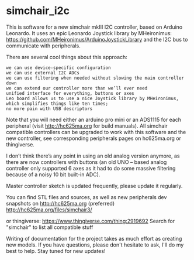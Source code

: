 # simchair_i2c

This is software for a new simchair mkIII I2C controller, based on Arduino Leonardo. 
It uses an epic Leonardo Joystick library by MHeironimus: https://github.com/MHeironimus/ArduinoJoystickLibrary 
and the I2C bus to communicate with peripherals.

There are several cool things about this approach:

    we can use device-specific configuration
    we can use external I2C ADCs
    we can use filtering when needed without slowing the main controller down
    we can extend our controller more than we’ll ever need
    unified interface for everything, buttons or axes
    Leo board allows us to use a nice Joystick library by MHeironimus, which simplifies things like ten times; 
    no more pain with USB descriptors

Note that you will need either an arduino pro mini or an ADS1115 for each peripheral (visit http://hc625ma.org for build manuals).
All simchair compatible controllers can be upgraded to work with this software and the new controller, see corresponding peripherals pages on hc625ma.org or thingiverse.


I don’t think there’s any point in using an old analog version anymore, as there are now controllers with buttons (an old UNO – based analog controller only supported 6 axes as it had to do some massive filtering because of a noisy 10 bit built-in ADC).

Master controller sketch is updated frequently, please update it regularly.

You can find STL files and sources, as well as new peripherals dev snapshots on http://hc625ma.org (preferred)
http://hc625ma.org/files/simchair3/

or thingiverse:
https://www.thingiverse.com/thing:2919692
Search for "simchair" to list all compatible stuff

Writing of documentation for the project takes as much effort as creating new models. If you have questions, please don't hesitate to ask, I'll do my best to help. Stay tuned for new updates!
